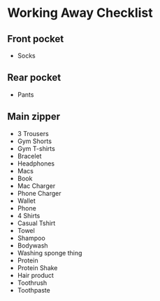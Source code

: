 # Working Away Checklist


## Front pocket
- Socks

## Rear pocket
- Pants

## Main zipper

- 3 Trousers
- Gym Shorts
- Gym T-shirts
- Bracelet
- Headphones
- Macs
- Book
- Mac Charger
- Phone Charger
- Wallet
- Phone
- 4 Shirts
- Casual Tshirt
- Towel
- Shampoo
- Bodywash
- Washing sponge thing
- Protein
- Protein Shake
- Hair product
- Toothrush
- Toothpaste

